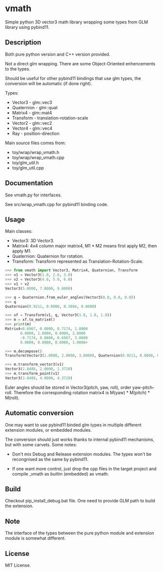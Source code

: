# vmath
Simple python 3D vector3 math library wrapping some types from GLM library using pybind11.

## Description
Both pure python version and C++ version provided.

Not a direct glm wrapping. There are some Object-Oriented enhencements to the types.

Should be useful for other pybind11 bindings that use glm types, the conversion will be automatic (if done right).

Types:

+ Vector3 - glm::vec3
+ Quaternion - glm::quat
+ Matrix4 - glm::mat4
+ Transform - translation-rotation-scale
+ Vector2 - glm::vec2
+ Vector4 - glm::vec4
+ Ray - position-direction

Main source files comes from:

+ toy/wrap/wrap_vmath.h
+ toy/wrap/wrap_vmath.cpp
+ toy/glm_util.h
+ toy/glm_util.cpp

## Documentation
See vmath.py for interfaces.

See src/wrap_vmath.cpp for pybind11 binding code.

## Usage
Main classes:
* Vector3: 3D Vector3.
* Matrix4: 4x4 column major matrix4, M1 * M2 means first apply M2, then apply M1.
* Quaternion: Quaternion for rotation.
* Transform: Transform represented as Translation-Rotation-Scale.

```python
>>> from vmath import Vector3, Matrix4, Quaternion, Transform
>>> v1 = Vector3(1.0, 2.0, 3.0)
>>> v2 = Vector3(4.0, 5.0, 6.0)
>>> v1 + v2
Vector3(5.0000, 7.0000, 9.0000)

>>> q = Quaternion.from_euler_angles(Vector3(0.0, 0.8, 0.0))
>>> q
Quaternion(0.9211, 0.0000, 0.3894, 0.0000)

>>> xf = Transform(v1, q, Vector3(1.0, 1.0, 1.0))
>>> m = xf.to_matrix4()
>>> print(m)
Matrix4<0.6967, 0.0000, 0.7174, 1.0000
       0.0000, 1.0000, 0.0000, 2.0000
       -0.7174, 0.0000, 0.6967, 3.0000
       0.0000, 0.0000, 0.0000, 1.0000>

>>> m.decompose()
Transform(Vector3(1.0000, 2.0000, 3.0000), Quaternion(0.9211, 0.0000, 0.3894, 0.0000), Vector3(1.0000, 1.0000, 1.0000))

>>> m.transform_vector3(v1)
Vector3(2.8488, 2.0000, 1.3728)
>>> m.transform_point(v1)
Vector3(3.8488, 4.0000, 4.3728)
```

Euler angles should be stored in Vector3(pitch, yaw, roll), order yaw-pitch-roll.
Therefore the corresponding rotation matrix4 is M(yaw) * M(pitch) * M(roll).


## Automatic conversion
One may want to use pybind11 binded glm types in multiple different extension modules, or embedded modules.

The conversion should just works thanks to internal pybind11 mechanisms, but with some carvets. Some notes:

+ Don't mix Debug and Release extension modules. The types won't be recongnised as the same by pybind11.

+ If one want more control, just drop the cpp files in the target project and compile _vmath as builtin (embedded) as vmath.


## Build
Checkout pip_install_debug.bat file. One need to provide GLM path to build the extension.

## Note
The interface of the types between the pure python module and extension module is somewhat different.

## License
MIT License.
